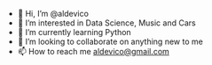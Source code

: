 - 👋 Hi, I’m @aldevico
- 👀 I’m interested in Data Science, Music and Cars
- 🌱 I’m currently learning Python
- 💞️ I’m looking to collaborate on anything new to me
- 📫 How to reach me aldevico@gmail.com

<!---
aldevico/aldevico is a ✨ special ✨ repository because its `README.md` (this file) appears on your GitHub profile.
You can click the Preview link to take a look at your changes.
--->
